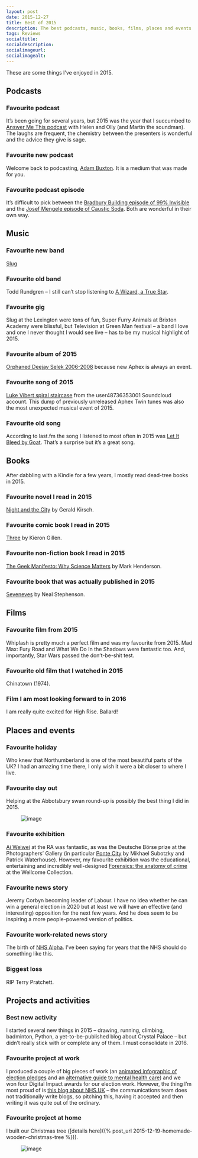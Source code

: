 ```yaml
---
layout: post
date: 2015-12-27
title: Best of 2015
description: The best podcasts, music, books, films, places and events of 2015. According to James Higgott.
tags: Reviews
socialtitle: 
socialdescription:
socialimageurl: 
socialimagealt: 
---
```


These are some things I’ve enjoyed in 2015.

## Podcasts

### Favourite podcast
It’s been going for several years, but 2015 was the year that I succumbed to [Answer Me This podcast](answermethispodcast.com) with Helen and Olly (and Martin the soundman). The laughs are frequent, the chemistry between the presenters is wonderful and the advice they give is sage.

### Favourite new podcast
Welcome back to podcasting, [Adam Buxton](http://adam-buxton.co.uk/ad/category/adam-buxton-podcast/). It is a medium that was made for you.

### Favourite podcast episode
It’s difficult to pick between the [Bradbury Building episode of 99% Invisible](http://99percentinvisible.org/episode/on-location/) and the [Josef Mengele episode of Caustic Soda](http://causticsodapodcast.com/2015/09/14/josef-mengele/). Both are wonderful in their own way.

## Music

### Favourite new band
[Slug](http://www.slugband.co.uk/)

### Favourite old band
Todd Rundgren – I still can’t stop listening to [A Wizard, a True Star](https://en.wikipedia.org/wiki/A_Wizard,_a_True_Star).

### Favourite gig
Slug at the Lexington were tons of fun, Super Furry Animals at Brixton Academy were blissful, but Television at Green Man festival – a band I love and one I never thought I would see live – has to be my musical highlight of 2015.

### Favourite album of 2015
[Orphaned Deejay Selek 2006-2008](https://bleep.com/release/61781-afx-orphaned-deejay-selek-2006-2008) because new Aphex is always an event.

### Favourite song of 2015
[Luke Vibert spiral staircase](https://www.youtube.com/watch?v=ZNx7kxtVdQI) from the user48736353001 Soundcloud account. This dump of previously unreleased Aphex Twin tunes was also the most unexpected musical event of 2015.

### Favourite old song
According to last.fm the song I listened to most often in 2015 was [Let It Bleed by Goat](https://www.youtube.com/watch?v=qn9Li6Sh9BU). That’s a surprise but it’s a great song.

## Books

After dabbling with a Kindle for a few years, I mostly read dead-tree books in 2015.

### Favourite novel I read in 2015
[Night and the City](https://www.goodreads.com/book/show/948618.Night_and_the_City) by Gerald Kirsch.

### Favourite comic book I read in 2015
[Three](https://www.goodreads.com/book/show/20638282-three) by Kieron Gillen.

### Favourite non-fiction book I read in 2015
[The Geek Manifesto: Why Science Matters](https://www.goodreads.com/book/show/13630458-the-geek-manifesto) by Mark Henderson.

### Favourite book that was actually published in 2015
[Seveneves](https://www.goodreads.com/book/show/22816087-seveneves) by Neal Stephenson.

## Films

### Favourite film from 2015
Whiplash is pretty much a perfect film and was my favourite from 2015. Mad Max: Fury Road and What We Do In the Shadows were fantastic too. And, importantly, Star Wars passed the don’t-be-shit test.

### Favourite old film that I watched in 2015
Chinatown (1974).

### Film I am most looking forward to in 2016
I am really quite excited for High Rise. Ballard!

## Places and events

### Favourite holiday
Who knew that Northumberland is one of the most beautiful parts of the UK? I had an amazing time there, I only wish it were a bit closer to where I live.

### Favourite day out
Helping at the Abbotsbury swan round-up is possibly the best thing I did in 2015.

<figure data-orig-width="1280" data-orig-height="960" class="tmblr-full"><img src="https://68.media.tumblr.com/8f1e5b65d36de06da7a240b8d1d2897b/tumblr_inline_o00ru5d3aE1qzlakw_540.jpg" data-orig-width="1280" data-orig-height="960" alt="image"></figure>

### Favourite exhibition
[Ai Weiwei](https://www.royalacademy.org.uk/exhibition/ai-weiwei) at the RA was fantastic, as was the Deutsche Börse prize at the Photographers’ Gallery (in particular [Ponte City](http://thephotographersgallery.org.uk/mikahel-subotsky-patrick-waterhouse) by Mikhael Subotzky and Patrick Waterhouse). However, my favourite exhibition was the educational, entertaining and incredibly well-designed [Forensics: the anatomy of crime](http://wellcomecollection.org/forensics) at the Wellcome Collection.

### Favourite news story
Jeremy Corbyn becoming leader of Labour. I have no idea whether he can win a general election in 2020 but at least we will have an effective (and interesting) opposition for the next few years. And he does seem to be inspiring a more people-powered version of politics.

### Favourite work-related news story
The birth of [NHS Alpha](http://digital.nhs.uk). I’ve been saying for years that the NHS should do something like this.

### Biggest loss
RIP Terry Pratchett.

## Projects and activities

### Best new activity
I started several new things in 2015 – drawing, running, climbing, badminton, Python, a yet-to-be-published blog about Crystal Palace – but didn’t really stick with or complete any of them. I must consolidate in 2016.

### Favourite project at work
I produced a couple of big pieces of work (an [animated infographic of election pledges](http://election.kingsfund.org.uk/pledges/) and an [alternative guide to mental health care](http://www.kingsfund.org.uk/audio-video/alternative-guide-mental-health-care-england)) and we won four Digital Impact awards for our election work. However, the thing I’m most proud of is [this blog about NHS.UK](http://www.kingsfund.org.uk/blog/2015/08/will-nhsuk-be-next-govuk) &ndash; the communications team does not traditionally write blogs, so pitching this, having it accepted and then writing it was quite out of the ordinary.

### Favourite project at home
I built our Christmas tree ([details here]({% post_url 2015-12-19-homemade-wooden-christmas-tree %})).

<figure data-orig-width="2448" data-orig-height="3264" class="tmblr-full"><img src="https://68.media.tumblr.com/e0005185c26772815128c4b2fa4b42a3/tumblr_inline_o00rycgMWU1qzlakw_540.jpg" data-orig-width="2448" data-orig-height="3264" alt="image"></figure>
